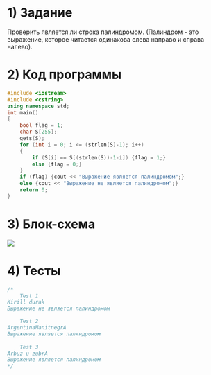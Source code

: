 # 1) Задание
Проверить является ли строка палиндромом. (Палиндром - это выражение, которое читается одинакова слева направо и справа налево).
# 2) Код программы
```cpp
#include <iostream>
#include <cstring>
using namespace std;
int main()
{
    bool flag = 1;
    char S[255];
    gets(S);
    for (int i = 0; i <= (strlen(S)-1); i++)
    {
        if (S[i] == S[(strlen(S))-1-i]) {flag = 1;}
        else {flag = 0;}
    }
    if (flag) {cout << "Выражение является пaлиндромом";}
    else {cout << "Выражение не является пaлиндромом";}
    return 0;
}
```
# 3) Блок-схема
<image src ="6_ЗЕЛ.png">

# 4) Тесты
```cpp
/*
    Test 1
Kirill durak
Выражение не является пaлиндромом

    Test 2
ArgentinaManitnegrA                            
Выражение является пaлиндромом
    
    Test 3
Arbuz u zubrA
Выражение являетcя пaлиндромом
*/
```
